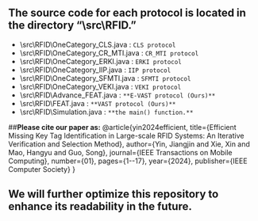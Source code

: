## **The source code for each protocol is located in the directory “\src\RFID.”**
- \src\RFID\OneCategory_CLS.java        : `CLS protocol`
- \src\RFID\OneCategory_CR_MTI.java     : `CR_MTI protocol`
- \src\RFID\OneCategory_ERKI.java       : `ERKI protocol`
- \src\RFID\OneCategory_IIP.java        : `IIP protocol`
- \src\RFID\OneCategory_SFMTI.java      : `SFMTI protocol`
- \src\RFID\OneCategory_VEKI.java       : `VEKI protocol`
- \src\RFID\Advance_FEAT.java           : `**E-VAST protocol (Ours)**`
- \src\RFID\FEAT.java                   : `**VAST protocol (Ours)**`
- \src\RFID\Simulation.java             : `**the main() function.**` 

##**Please cite our paper as:**
@article{yin2024efficient,
  title={Efficient Missing Key Tag Identification in Large-scale RFID Systems: An Iterative Verification and Selection Method},
  author={Yin, Jiangjin and Xie, Xin and Mao, Hangyu and Guo, Song},
  journal={IEEE Transactions on Mobile Computing},
  number={01},
  pages={1--17},
  year={2024},
  publisher={IEEE Computer Society}
}


## **We will further optimize this repository to enhance its readability in the future.**

